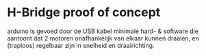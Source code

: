 # H-Bridge proof of concept
arduino is gevoed door de USB kabel
minimale hard- & software die aantoont dat 2 motoren onafhankelijk van elkaar kunnen draaien, en (traploos) regelbaar zijn in snelheid en draairichting.
